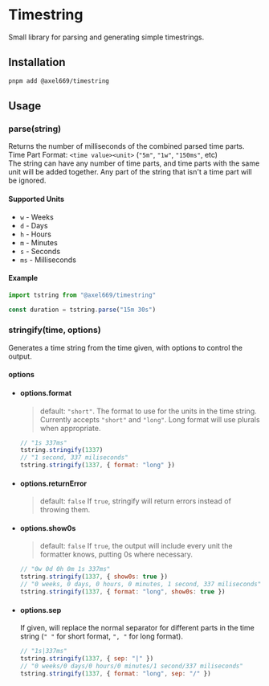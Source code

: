 
# Timestring

Small library for parsing and generating simple timestrings.

## Installation
```bash
pnpm add @axel669/timestring
```

## Usage

### parse(string)
Returns the number of milliseconds of the combined parsed time parts.  
Time Part Format: `<time value><unit>` (`"5m"`, `"1w"`, `"150ms"`, etc)  
The string can have any number of time parts, and time parts with the same unit
will be added together. Any part of the string that isn't a time part will be
ignored.

#### Supported Units
- `w` - Weeks
- `d` - Days
- `h` - Hours
- `m` - Minutes
- `s` - Seconds
- `ms` - Milliseconds

#### Example
```js
import tstring from "@axel669/timestring"

const duration = tstring.parse("15m 30s")
```

### stringify(time, options)
Generates a time string from the time given, with options to control the output.

#### options
- #### options.format
    > default: `"short"`.
    The format to use for the units in the time string. Currently accepts
    `"short"` and `"long"`. Long format will use plurals when appropriate.
    ```js
    // "1s 337ms"
    tstring.stringify(1337)
    // "1 second, 337 miliseconds"
    tstring.stringify(1337, { format: "long" })
    ```

- #### options.returnError
    > default: `false`
    If `true`, stringify will return errors instead of throwing them.

- #### options.show0s
    > default: `false`
    If `true`, the output will include every unit the formatter knows, putting
    0s where necessary.
    ```js
    // "0w 0d 0h 0m 1s 337ms"
    tstring.stringify(1337, { show0s: true })
    // "0 weeks, 0 days, 0 hours, 0 minutes, 1 second, 337 miliseconds"
    tstring.stringify(1337, { format: "long", show0s: true })
    ```

- #### options.sep
    If given, will replace the normal separator for different parts in the time
    string (`" "` for short format, `", "` for long format).
    ```js
    // "1s|337ms"
    tstring.stringify(1337, { sep: "|" })
    // "0 weeks/0 days/0 hours/0 minutes/1 second/337 miliseconds"
    tstring.stringify(1337, { format: "long", sep: "/" })
    ```